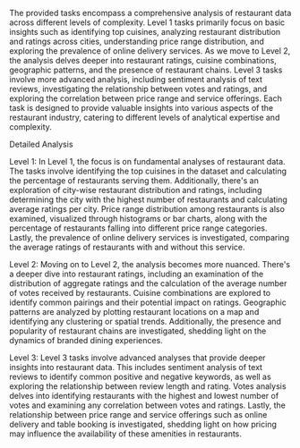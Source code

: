 The provided tasks encompass a comprehensive analysis of restaurant data across different levels of complexity. 
Level 1 tasks primarily focus on basic insights such as identifying top cuisines, analyzing restaurant distribution and ratings across cities, understanding price range distribution, and exploring the prevalence of online delivery services. 
As we move to Level 2, the analysis delves deeper into restaurant ratings, cuisine combinations, geographic patterns, and the presence of restaurant chains. 
Level 3 tasks involve more advanced analysis, including sentiment analysis of text reviews, investigating the relationship between votes and ratings, and exploring the correlation between price range and service offerings. 
Each task is designed to provide valuable insights into various aspects of the restaurant industry, catering to different levels of analytical expertise and complexity.

Detailed Analysis 

Level 1:
In Level 1, the focus is on fundamental analyses of restaurant data. 
The tasks involve identifying the top cuisines in the dataset and calculating the percentage of restaurants serving them. 
Additionally, there's an exploration of city-wise restaurant distribution and ratings, including determining the city with the highest number of restaurants and calculating average ratings per city. 
Price range distribution among restaurants is also examined, visualized through histograms or bar charts, along with the percentage of restaurants falling into different price range categories. 
Lastly, the prevalence of online delivery services is investigated, comparing the average ratings of restaurants with and without this service.

Level 2:
Moving on to Level 2, the analysis becomes more nuanced. 
There's a deeper dive into restaurant ratings, including an examination of the distribution of aggregate ratings and the calculation of the average number of votes received by restaurants. 
Cuisine combinations are explored to identify common pairings and their potential impact on ratings. 
Geographic patterns are analyzed by plotting restaurant locations on a map and identifying any clustering or spatial trends. 
Additionally, the presence and popularity of restaurant chains are investigated, shedding light on the dynamics of branded dining experiences.

Level 3:
Level 3 tasks involve advanced analyses that provide deeper insights into restaurant data. 
This includes sentiment analysis of text reviews to identify common positive and negative keywords, as well as exploring the relationship between review length and rating. 
Votes analysis delves into identifying restaurants with the highest and lowest number of votes and examining any correlation between votes and ratings. 
Lastly, the relationship between price range and service offerings such as online delivery and table booking is investigated, shedding light on how pricing may influence the availability of these amenities in restaurants.
